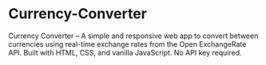 # Currency-Converter
 Currency Converter – A simple and responsive web app to convert between currencies using real-time exchange rates from the Open ExchangeRate API. Built with HTML, CSS, and vanilla JavaScript. No API key required.
